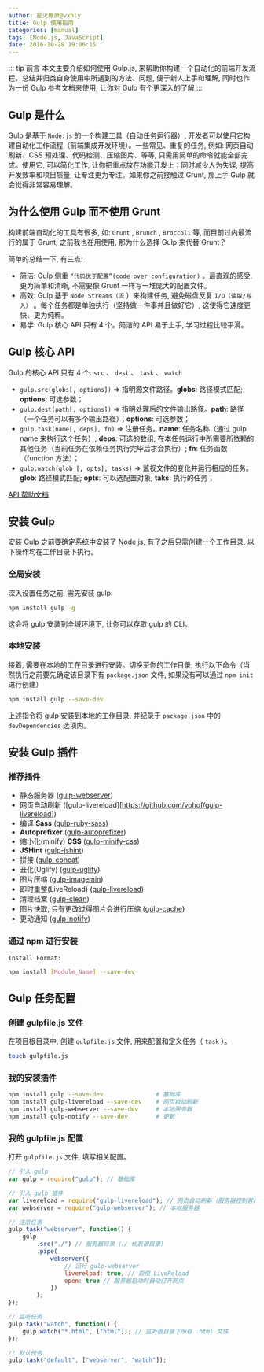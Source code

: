 ```yaml
---
author: 星火燎原@vxhly
title: Gulp 使用指南
categories: [manual]
tags: [Node.js, JavaScript]
date: 2016-10-28 19:06:15
---
```


::: tip 前言
本文主要介绍如何使用 Gulp.js, 来帮助你构建一个自动化的前端开发流程。总结并归类自身使用中所遇到的方法、问题, 便于新人上手和理解, 同时也作为一份 Gulp 参考文档来使用, 让你对 Gulp 有个更深入的了解
:::
<!-- more -->

## Gulp 是什么

Gulp 是基于 `Node.js` 的一个构建工具（自动任务运行器）, 开发者可以使用它构建自动化工作流程（前端集成开发环境）。一些常见、重复的任务, 例如: 网页自动刷新、CSS 预处理、代码检测、压缩图片、等等, 只需用简单的命令就能全部完成。使用它, 可以简化工作, 让你把重点放在功能开发上；同时减少人为失误, 提高开发效率和项目质量, 让专注更为专注。如果你之前接触过 Grunt, 那上手 Gulp 就会觉得非常容易理解。

## 为什么使用 Gulp 而不使用 Grunt

构建前端自动化的工具有很多, 如: `Grunt` , `Brunch` , `Broccoli` 等, 而目前过内最流行的属于 Grunt, 之前我也在用使用, 那为什么选择 Gulp 来代替 Grunt？

简单的总结一下, 有三点: 

* 简洁: Gulp 侧重 `“代码优于配置”(code over configuration)` 。最直观的感受, 更为简单和清晰, 不需要像 Grunt 一样写一堆庞大的配置文件。
* 高效: Gulp 基于 `Node Streams（流` ）来构建任务, 避免磁盘反复 `I/O（读取/写入）` 。每个任务都是单独执行（坚持做一件事并且做好它）, 这使得它速度更快、更为纯粹。
* 易学: Gulp 核心 API 只有 4 个。简洁的 API 易于上手, 学习过程比较平滑。

## Gulp 核心 API

Gulp 的核心 API 只有 4 个: `src` 、 `dest` 、 `task` 、 `watch` 

* `gulp.src(globs[, options])` => 指明源文件路径。**globs**: 路径模式匹配; **options**: 可选参数；
* `gulp.dest(path[, options])` => 指明处理后的文件输出路径。**path**: 路径（一个任务可以有多个输出路径）；**options**: 可选参数；
* `gulp.task(name[, deps], fn)` => 注册任务。**name**: 任务名称（通过 gulp name 来执行这个任务）; **deps**: 可选的数组, 在本任务运行中所需要所依赖的其他任务（当前任务在依赖任务执行完毕后才会执行）; **fn**: 任务函数（function 方法）；
* `gulp.watch(glob [, opts], tasks)` => 监视文件的变化并运行相应的任务。**glob**: 路径模式匹配; **opts**: 可以选配置对象; **taks**: 执行的任务；

[API 帮助文档](//github.com/gulpjs/gulp/blob/master/docs/API.md)

## 安装 Gulp

安装 Gulp 之前要确定系统中安装了 Node.js, 有了之后只需创建一个工作目录, 以下操作均在工作目录下执行。

### 全局安装

深入设置任务之前, 需先安装 gulp: 

``` bash
npm install gulp -g
```

这会将 gulp 安装到全域环境下, 让你可以存取 gulp 的 CLI。

### 本地安装

接着, 需要在本地的工在目录进行安装。切换至你的工作目录, 执行以下命令（当然执行之前要先确定该目录下有 `package.json` 文件, 如果没有可以通过 `npm init` 进行创建）

``` bash
npm install gulp --save-dev
```

上述指令将 gulp 安装到本地的工作目录, 并纪录于 `package.json` 中的 `devDependencies` 选项内。

## 安装 Gulp 插件

### 推荐插件

* 静态服务器 ([gulp-webserver](//github.com/schickling/gulp-webserver))
* 网页自动刷新 ([gulp-livereload][<https://github.com/vohof/gulp-livereload>])
* 编译 **Sass** ([gulp-ruby-sass](//github.com/sindresorhus/gulp-ruby-sass))
* **Autoprefixer** ([gulp-autoprefixer](//github.com/Metrime/gulp-autoprefixer))
* 缩小化(minify) **CSS** ([gulp-minify-css](//github.com/jonathanepollack/gulp-minify-css))
* **JSHint** ([gulp-jshint](//github.com/wearefractal/gulp-jshint))
* 拼接 ([gulp-concat](//github.com/wearefractal/gulp-concat))
* 丑化(Uglify) ([gulp-uglify](//github.com/terinjokes/gulp-uglify))
* 图片压缩 ([gulp-imagemin](//github.com/sindresorhus/gulp-imagemin))
* 即时重整(LiveReload) ([gulp-livereload](//github.com/vohof/gulp-livereload))
* 清理档案 ([gulp-clean](//github.com/peter-vilja/gulp-clean))
* 图片快取, 只有更改过得图片会进行压缩 ([gulp-cache](//github.com/jgable/gulp-cache/))
* 更动通知 ([gulp-notify](//github.com/mikaelbr/gulp-notify))

### 通过 npm 进行安装

`Install Format:` 

``` bash
npm install [Module_Name] --save-dev
```

## Gulp 任务配置

### 创建 gulpfile.js 文件

在项目根目录中, 创建 `gulpfile.js` 文件, 用来配置和定义任务（ `task` ）。

``` bash
touch gulpfile.js
```

### 我的安装插件

``` bash
npm install gulp --save-dev               # 基础库
npm install gulp-livereload --save-dev    # 网页自动刷新
npm install gulp-webserver --save-dev     # 本地服务器
npm install gulp-notify --save-dev        # 更新
```

### 我的 gulpfile.js 配置

打开 `gulpfile.js` 文件, 填写相关配置。

``` javascript
// 引入 gulp
var gulp = require("gulp"); // 基础库

// 引入 gulp 插件
var livereload = require("gulp-livereload"); // 网页自动刷新（服务器控制客户端同步刷新）
var webserver = require("gulp-webserver"); // 本地服务器

// 注册任务
gulp.task("webserver", function() {
    gulp
        .src("./") // 服务器目录（./ 代表根目录）
        .pipe(
            webserver({
                // 运行 gulp-webserver
                livereload: true, // 启用 LiveReload
                open: true // 服务器启动时自动打开网页
            })
        );
});

// 监听任务
gulp.task("watch", function() {
    gulp.watch("*.html", ["html"]); // 监听根目录下所有 .html 文件
});

// 默认任务
gulp.task("default", ["webserver", "watch"]);
```


